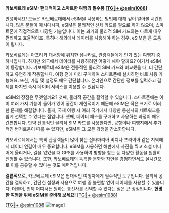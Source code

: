 **카보베르데 eSIM: 현대적이고 스마트한 여행의 필수품 [[TG💪+ @esim1088](https://t.me/s/esim1088)]**

안녕하세요! 오늘은 카보베르데에서 eSIM을 사용하는 방법에 대해 깊이 알아볼 시간입니다. 많은 분들이 아시다시피, eSIM은 물리적인 신체 카드를 필요로 하지 않으며, 스마트폰에 직접적으로 내장된 기술입니다. 이는 과거의 물리적 SIM 카드와는 다르게 매우 편리하고 효율적이죠. 특히나 해외에서 데이터를 사용해야 하는 경우, eSIM은 큰 도움이 됩니다.

카보베르데는 아프리카 대서양에 위치한 섬나라로, 관광객들에게 인기 있는 여행지 중 하나입니다. 하지만 외국에서 데이터를 사용하려면 어떻게 해야 할까요? 여기서 eSIM이 등장합니다. 카보베르데 eSIM은 전통적인 물리적 SIM 카드와 비교했을 때, 더 간단하고 유연하게 작동합니다. 여행 전에 미리 구매하여 스마트폰에 설치하면 바로 사용 가능해요. 또한, 가입 및 설정도 매우 간단합니다. 온라인으로 간단한 정보를 입력하고 결제를 마치면 즉시 데이터 서비스를 이용할 수 있답니다.

eSIM의 장점은 무엇일까요? 첫째, 물리적 공간을 절약할 수 있습니다. 스마트폰에는 이미 여러 가지 기능이 들어가 있어 공간이 제한적이기 때문에 eSIM은 작은 크기로 이러한 문제를 해결합니다. 둘째, 국제 여행 시 여러 국가에서 다양한 통신사의 네트워크를 쉽게 선택할 수 있다는 점입니다. 셋째, 데이터 패스를 구매하고 사용하는 과정이 매우 간편합니다. 만약 전통적인 물리적 SIM 카드를 사용한다면, 공항이나 여행지에서 추가적인 번거로움이 따를 수 있지만, eSIM은 그 모든 과정을 간소화합니다.

카보베르데에서는 특히 관광객들이 많이 찾는 산타마리아 비치나 프라이아 같은 지역에서 데이터 연결이 매우 중요합니다. eSIM을 사용하면 해변에서 사진을 찍고 소셜 미디어에 올리거나, 길을 잃었을 때 GPS를 사용하여 방향을 찾는 등 다양한 활동을 원활히 진행할 수 있습니다. 또한, 카보베르데의 독특한 문화와 자연을 경험하면서도 실시간으로 이를 공유할 수 있다는 것도 매력적입니다.

**결론적으로**, 카보베르데 eSIM은 현대적인 여행자에게 필수적인 도구입니다. 물리적 공간을 절약하고, 간단한 설정과 사용으로 여행 중 불편함 없이 데이터를 사용할 수 있습니다. 더불어, 언제 어디서든 원하는 통신사를 선택할 수 있다는 점은 큰 장점입니다. **현명한 여행을 위해 eSIM을 준비해 보세요!** [[TG💪+ @esim1088](https://t.me/s/esim1088)]

[[TG💪+ @esim1088](https://t.me/s/esim1088) ![Image](https://i.postimg.cc/Y0z9fWf4/image.png)]